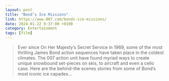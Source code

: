 ```yaml
--- 
layout: post 
title: "Bond’s Ice Missions" 
link: https://www.007.com/bonds-ice-missions/
date: 2024-01-22 9:37:00 +0100 
category: Entertainment 
tags: [film] 
--- 
```


>Ever since On Her Majesty’s Secret Service in 1969, some of the most thrilling James Bond action sequences have taken place in the coldest climates. The 007 action unit have found myriad ways to create unique snowbound set-pieces on skis, to aircraft and even a cello case. Here are the behind-the scenes stories from some of Bond’s most iconic ice capades...

